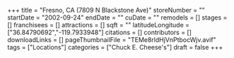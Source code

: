 +++
title = "Fresno, CA (7809 N Blackstone Ave)"
storeNumber = ""
startDate = "2002-09-24"
endDate = ""
cuDate = ""
remodels = []
stages = []
franchisees = []
attractions = []
sqft = ""
latitudeLongitude = ["36.84790692","-119.7933948"]
citations = []
contributors = []
downloadLinks = []
pageThumbnailFile = "TEMe8rldHjVnPtbocWjv.avif"
tags = ["Locations"]
categories = ["Chuck E. Cheese's"]
draft = false
+++
